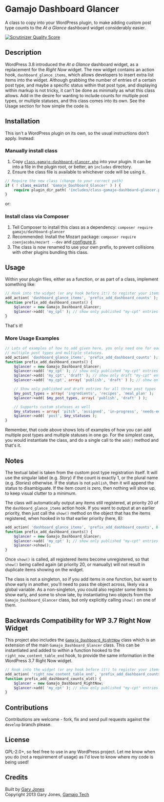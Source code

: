 # Gamajo Dashboard Glancer

A class to copy into your WordPress plugin, to make adding custom post type counts to the _At a Glance_ dashboard widget considerably easier.

[![Scrutinizer Quality Score](https://scrutinizer-ci.com/g/GaryJones/Gamajo-Dashboard-Glancer/badges/quality-score.png?s=543e04781b27f58b1e37ba742f760c0c5ba82297)](https://scrutinizer-ci.com/g/GaryJones/Gamajo-Dashboard-Glancer/)

## Description

WordPress 3.8 introduced the _At a Glance_ dashboard widget, as a replacement for the _Right Now_ widget. The new widget contains an action hook, `dashboard_glance_items`, which allows developers to insert extra list items into the widget. Although grabbing the number of entries of a certain post type, and maybe a specific status within that post type, and displaying within markup is not tricky, it can't be done as minimally as what this class allows. Add in the desire for wanting to include counts for multiple post types, or multiple statuses, and this class comes into its own. See the Usage section for how simple the code is.

## Installation

This isn't a WordPress plugin on its own, so the usual instructions don't apply. Instead:

### Manually install class

1. Copy [`class-gamajo-dashboard-glancer.php`](class-gamajo-dashboard-glancer.php) into your plugin. It can be into a file in the plugin root, or better, an `includes` directory.
2. Ensure the class file is available to whichever code will be using it.

  ~~~php
  // Require the new class (change to your correct path)
  if ( ! class_exists( 'Gamajo_Dashboard_Glancer' ) ) {
      require plugin_dir_path( 'includes/class-gamajo-dashboard-glancer.php' );
  }
  ~~~

or:

### Install class via Composer
1. Tell Composer to install this class as a dependency: `composer require gamajo/dashboard-glancer`
2. Recommended: Install the Mozart package: `composer require coenjacobs/mozart --dev` and [configure it](https://github.com/coenjacobs/mozart#configuration).
3. The class is now renamed to use your own prefix, to prevent collisions with other plugins bundling this class.

## Usage

Within your plugin files, either as a function, or as part of a class, implement something like:

~~~php
// Hook into the widget (or any hook before it!) to register your items.
add_action( 'dashboard_glance_items', 'prefix_add_dashboard_counts' );
function prefix_add_dashboard_counts() {
    $glancer = new Gamajo_Dashboard_Glancer;
    $glancer->add( 'my_cpt' ); // show only published "my-cpt" entries
}
~~~

That's it!

### More Usage Examples

~~~php
// Lots of examples of how to add given here, you only need one for each combination of
// multiple post types and multiple statuses.
add_action( 'dashboard_glance_items', 'prefix_add_dashboard_counts' );
function prefix_add_dashboard_counts() {
    $glancer = new Gamajo_Dashboard_Glancer;
    $glancer->add( 'my_cpt' ); // show only published "my-cpt" entries
    $glancer->add( 'my_cpt', 'draft' ); // show only draft "my-cpt" entries
    $glancer->add( 'my_cpt', array( 'publish', 'draft' ) ); // show only published and draft "my-cpt" entries

    // Show only published and draft entries for all three post types
    $my_post_types = array( 'ingredients', 'recipes', 'meal_plan' );
    $glancer->add( $my_post_types, array( 'publish', 'draft' ) );

    // Supports custom statuses as well
    $my_statuses = array( 'pitch', 'assigned', 'in-progress', 'needs-edit', 'ready-to-publish' );
    $glancer->add( 'post', $my_statuses );
}
~~~

Remember, that code above shows lots of examples of how you can add multiple post types and multiple statuses in one go. For the simplest case, you would instantiate the class, and do a single call to the `add()` method and that's it.

## Notes

The textual label is taken from the custom post type registration itself. It will use the singular label (e.g. _Story_) if the count is exactly 1, or the plural name (e.g. _Stories_) otherwise. If the status is not `publish`, then it will append the status to disambiguate. If the item count is zero, then nothing will show up, to keep visual clutter to a minimum.

The class will automatically output any items still registered, at priority 20 of the `dashboard_glance_items` action hook. If you want to output at an earlier priority, then just call the `show()` method on the object that has the items registered, when hooked in to that earlier priority (here, 8):

~~~php
add_action( 'dashboard_glance_items', 'prefix_add_dashboard_counts', 8 );
function prefix_add_dashboard_counts() {
    $glancer = new Gamajo_Dashboard_Glancer;
    $glancer->add( 'my_cpt' ); // show only published "my-cpt" entries
    $glancer->show();
}
~~~

Once `show()` is called, all registered items become unregistered, so that `show()` being called again (at priority 20, or manually) will not result in duplicate items showing on the widget.

The class is not a singleton, so if you add items in one function, but want to show early in another, you'll need to pass the object across, likely via a global variable. As a non-singleton, you could also register some items to show early, and some to show late, by instantiating two objects from the `Gamajo_Dashboard_Glancer` class, but only explicitly calling `show()` on one of them.

## Backwards Compatibility for WP 3.7 Right Now Widget

This project also includes the [`Gamajo_Dashboard_RightNow`](class-gamajo-dashboard-widget-rightnow.php) class which is an extension of the main `Gamajo_Dashboard_Glancer` class. This can be instantiated and added to within a function hooked to the `right_now_content_table_end` hook, to provide the same information in the WordPress 3.7 Right Now widget.

~~~php
// Hook into the widget (or any hook before it!) to register your items.
add_action( 'right_now_content_table_end', 'prefix_add_dashboard_counts_old' );
function prefix_add_dashboard_counts_old() {
    $glancer = new Gamajo_Dashboard_RightNow;
    $glancer->add( 'my_cpt' ); // show only published "my-cpt" entries
}
~~~

## Contributions

Contributions are welcome - fork, fix and send pull requests against the `develop` branch please.

## License

GPL-2.0+, so feel free to use in any WordPress project. Let me know when you do (not a requirement of usage) as I'd love to know where my code is being used!

## Credits

Built by [Gary Jones](https://twitter.com/GaryJ)  
Copyright 2013 Gary Jones, [Gamajo Tech](http://gamajo.com/)
